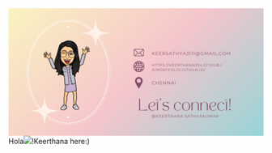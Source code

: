 <!DOCTYPE html>
<html>
<img align="center" src="Pastel Colorful Aesthetic Minimalist Gradient Ombre Trendy Contact Details Marketing Ad Landscape Banner.png" >
Hola<img src="https://raw.githubusercontent.com/MartinHeinz/MartinHeinz/master/wave.gif" width="30px">!Keerthana here:)
</html>



